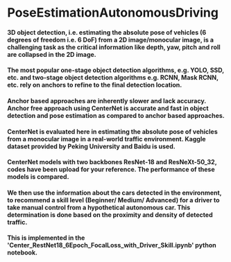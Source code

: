 # PoseEstimationAutonomousDriving

#### 3D object detection, i.e. estimating the absolute pose of vehicles (6 degrees of freedom i.e. 6 DoF) from a 2D image/monocular image, is a challenging task as the critical information like depth, yaw, pitch and roll are collapsed in the 2D image.
#### The most popular one-stage object detection algorithms, e.g. YOLO, SSD, etc. and two-stage object detection algorithms e.g. RCNN, Mask RCNN, etc. rely on anchors to refine to the final detection location.
#### Anchor based approaches are inherently slower and lack accuracy. Anchor free approach using CenterNet is accurate and fast in object detection and pose estimation as compared to anchor based approaches.
#### CenterNet is evaluated here in estimating the absolute pose of vehicles from a monocular image in a real-world traffic environment. Kaggle dataset provided by Peking University and Baidu is used.
#### CenterNet models with two backbones ResNet-18 and ResNeXt-50_32, codes have been upload for your reference. The performance of these models is compared. 
#### We then use the information about the cars detected in the environment, to recommend a skill level (Beginner/ Medium/ Advanced) for a driver to take manual control from a hypothetical autonomous car. This determination is done based on the proximity and density of detected traffic.
#### This is implemented in the 'Center_RestNet18_6Epoch_FocalLoss_with_Driver_Skill.ipynb' python notebook.
